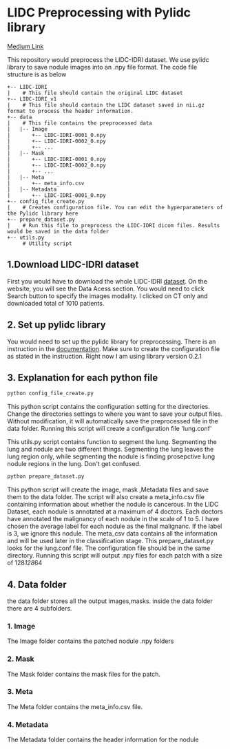 # LIDC Preprocessing with Pylidc library
[Medium Link](https://medium.com/@jaeho3690/how-to-start-your-very-first-lung-cancer-detection-project-using-python-part-1-3ab490964aae)

This repository would preprocess the LIDC-IDRI dataset. We use pylidc library to save nodule images into an .npy file format.
The code file structure is as below

```
+-- LIDC-IDRI
|    # This file should contain the original LIDC dataset
+-- LIDC-IDRI_v1
|    # This file should contain the LIDC dataset saved in nii.gz format to process the header information.
+-- data
|    # This file contains the preprocessed data
|   |-- Image
|       +-- LIDC-IDRI-0001_0.npy
|       +-- LIDC-IDRI-0002_0.npy
|       +-- ...
|   |-- Mask
|       +-- LIDC-IDRI-0001_0.npy
|       +-- LIDC-IDRI-0002_0.npy
|       +-- ...
|   |-- Meta
|       +-- meta_info.csv
|   |-- Metadata
|       +-- LIDC-IDRI-0001_0.npy
+-- config_file_create.py
|    # Creates configuration file. You can edit the hyperparameters of the Pylidc library here
+-- prepare_dataset.py
|    # Run this file to preprocess the LIDC-IDRI dicom files. Results would be saved in the data folder
+-- utils.py
     # Utility script

```
## 1.Download LIDC-IDRI dataset
First you would have to download the whole LIDC-IDRI [dataset](https://wiki.cancerimagingarchive.net/display/Public/LIDC-IDRI).
On the website, you will see the Data Acess section. You would need to click Search button to specify the images modality.
I clicked on CT only and downloaded total of 1010 patients.

## 2. Set up pylidc library
You would need to set up the pylidc library for preprocessing. There is an instruction in the [documentation](https://pylidc.github.io/install.html).
Make sure to create the configuration file as stated in the instruction. Right now I am using library version 0.2.1

## 3. Explanation for each python file
```bash
python config_file_create.py
```
This python script contains the configuration setting for the directories. Change the directories settings to where you want to save your output files. Without modification, it will automatically save the preprocessed file in the data folder.
Running this script will create a configuration file 'lung.conf'

This utils.py script contains function to segment the lung. Segmenting the lung and nodule are two different things. Segmenting the lung leaves the lung region only, while segmenting the nodule is finding prosepctive lung nodule regions in the lung. Don't get confused. 

```bash
python prepare_dataset.py
```
This python script will create the image, mask ,Metadata files and save them to the data folder. The script will also create a meta_info.csv file containing information about whether the nodule is
cancerous. In the LIDC Dataset, each nodule is annotated at a maximum of 4 doctors. Each doctors have annotated the malignancy of each nodule in the scale of 1 to 5. 
I have chosen the average label for each nodule as the final malignanc. If the label is 3, we ignore this nodule.  The meta_csv data contains all the information and will be used later in the classification stage.
This prepare_dataset.py looks for the lung.conf file. The configuration file should be in the same directory. Running this script will output .npy files for each patch with a size of 128*128*64



## 4. Data folder
the data folder stores all the output images,masks.
inside the data folder there are 4 subfolders. 

### 1. Image

The Image folder contains the patched nodule .npy folders

### 2. Mask

The Mask folder contains the mask files for the patch.

### 3. Meta

The Meta folder contains the meta_info.csv file.

### 4. Metadata

The Metadata folder contains the header information for the nodule



